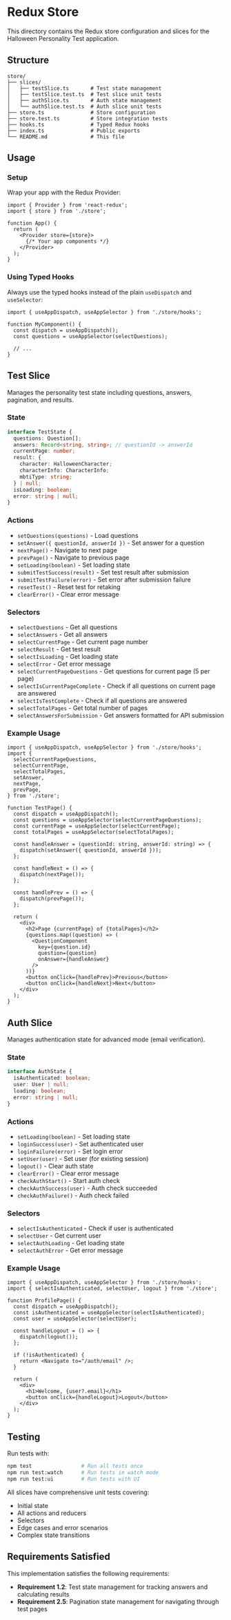 # Redux Store

This directory contains the Redux store configuration and slices for the Halloween Personality Test application.

## Structure

```
store/
├── slices/
│   ├── testSlice.ts       # Test state management
│   ├── testSlice.test.ts  # Test slice unit tests
│   ├── authSlice.ts       # Auth state management
│   └── authSlice.test.ts  # Auth slice unit tests
├── store.ts               # Store configuration
├── store.test.ts          # Store integration tests
├── hooks.ts               # Typed Redux hooks
├── index.ts               # Public exports
└── README.md              # This file
```

## Usage

### Setup

Wrap your app with the Redux Provider:

```tsx
import { Provider } from 'react-redux';
import { store } from './store';

function App() {
  return (
    <Provider store={store}>
      {/* Your app components */}
    </Provider>
  );
}
```

### Using Typed Hooks

Always use the typed hooks instead of the plain `useDispatch` and `useSelector`:

```tsx
import { useAppDispatch, useAppSelector } from './store/hooks';

function MyComponent() {
  const dispatch = useAppDispatch();
  const questions = useAppSelector(selectQuestions);
  
  // ...
}
```

## Test Slice

Manages the personality test state including questions, answers, pagination, and results.

### State

```typescript
interface TestState {
  questions: Question[];
  answers: Record<string, string>; // questionId -> answerId
  currentPage: number;
  result: {
    character: HalloweenCharacter;
    characterInfo: CharacterInfo;
    mbtiType: string;
  } | null;
  isLoading: boolean;
  error: string | null;
}
```

### Actions

- `setQuestions(questions)` - Load questions
- `setAnswer({ questionId, answerId })` - Set answer for a question
- `nextPage()` - Navigate to next page
- `prevPage()` - Navigate to previous page
- `setLoading(boolean)` - Set loading state
- `submitTestSuccess(result)` - Set test result after submission
- `submitTestFailure(error)` - Set error after submission failure
- `resetTest()` - Reset test for retaking
- `clearError()` - Clear error message

### Selectors

- `selectQuestions` - Get all questions
- `selectAnswers` - Get all answers
- `selectCurrentPage` - Get current page number
- `selectResult` - Get test result
- `selectIsLoading` - Get loading state
- `selectError` - Get error message
- `selectCurrentPageQuestions` - Get questions for current page (5 per page)
- `selectIsCurrentPageComplete` - Check if all questions on current page are answered
- `selectIsTestComplete` - Check if all questions are answered
- `selectTotalPages` - Get total number of pages
- `selectAnswersForSubmission` - Get answers formatted for API submission

### Example Usage

```tsx
import { useAppDispatch, useAppSelector } from './store/hooks';
import {
  selectCurrentPageQuestions,
  selectCurrentPage,
  selectTotalPages,
  setAnswer,
  nextPage,
  prevPage,
} from './store';

function TestPage() {
  const dispatch = useAppDispatch();
  const questions = useAppSelector(selectCurrentPageQuestions);
  const currentPage = useAppSelector(selectCurrentPage);
  const totalPages = useAppSelector(selectTotalPages);

  const handleAnswer = (questionId: string, answerId: string) => {
    dispatch(setAnswer({ questionId, answerId }));
  };

  const handleNext = () => {
    dispatch(nextPage());
  };

  const handlePrev = () => {
    dispatch(prevPage());
  };

  return (
    <div>
      <h2>Page {currentPage} of {totalPages}</h2>
      {questions.map((question) => (
        <QuestionComponent
          key={question.id}
          question={question}
          onAnswer={handleAnswer}
        />
      ))}
      <button onClick={handlePrev}>Previous</button>
      <button onClick={handleNext}>Next</button>
    </div>
  );
}
```

## Auth Slice

Manages authentication state for advanced mode (email verification).

### State

```typescript
interface AuthState {
  isAuthenticated: boolean;
  user: User | null;
  loading: boolean;
  error: string | null;
}
```

### Actions

- `setLoading(boolean)` - Set loading state
- `loginSuccess(user)` - Set authenticated user
- `loginFailure(error)` - Set login error
- `setUser(user)` - Set user (for existing session)
- `logout()` - Clear auth state
- `clearError()` - Clear error message
- `checkAuthStart()` - Start auth check
- `checkAuthSuccess(user)` - Auth check succeeded
- `checkAuthFailure()` - Auth check failed

### Selectors

- `selectIsAuthenticated` - Check if user is authenticated
- `selectUser` - Get current user
- `selectAuthLoading` - Get loading state
- `selectAuthError` - Get error message

### Example Usage

```tsx
import { useAppDispatch, useAppSelector } from './store/hooks';
import { selectIsAuthenticated, selectUser, logout } from './store';

function ProfilePage() {
  const dispatch = useAppDispatch();
  const isAuthenticated = useAppSelector(selectIsAuthenticated);
  const user = useAppSelector(selectUser);

  const handleLogout = () => {
    dispatch(logout());
  };

  if (!isAuthenticated) {
    return <Navigate to="/auth/email" />;
  }

  return (
    <div>
      <h1>Welcome, {user?.email}</h1>
      <button onClick={handleLogout}>Logout</button>
    </div>
  );
}
```

## Testing

Run tests with:

```bash
npm test                # Run all tests once
npm run test:watch      # Run tests in watch mode
npm run test:ui         # Run tests with UI
```

All slices have comprehensive unit tests covering:
- Initial state
- All actions and reducers
- Selectors
- Edge cases and error scenarios
- Complex state transitions

## Requirements Satisfied

This implementation satisfies the following requirements:

- **Requirement 1.2**: Test state management for tracking answers and calculating results
- **Requirement 2.5**: Pagination state management for navigating through test pages
